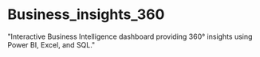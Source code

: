 # Business_insights_360
"Interactive Business Intelligence dashboard providing 360° insights using Power BI, Excel, and SQL."
